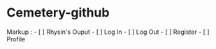 # Cemetery-github

 Markup : - [ ] Rhysin's Ouput
              - [ ] Log In
              - [ ] Log Out
              - [ ] Register
              - [ ] Profile
              
